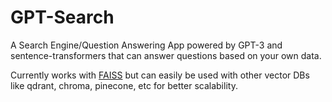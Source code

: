 # GPT-Search
A Search Engine/Question Answering App powered by GPT-3 and sentence-transformers that can answer questions based on your own data.

Currently works with [FAISS](https://github.com/facebookresearch/faiss) but can easily be used with other vector DBs like qdrant, chroma, pinecone, etc for better scalability.
